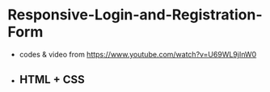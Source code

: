 # Responsive-Login-and-Registration-Form

+ codes & video from https://www.youtube.com/watch?v=U69WL9jInW0

+ ## HTML + CSS
